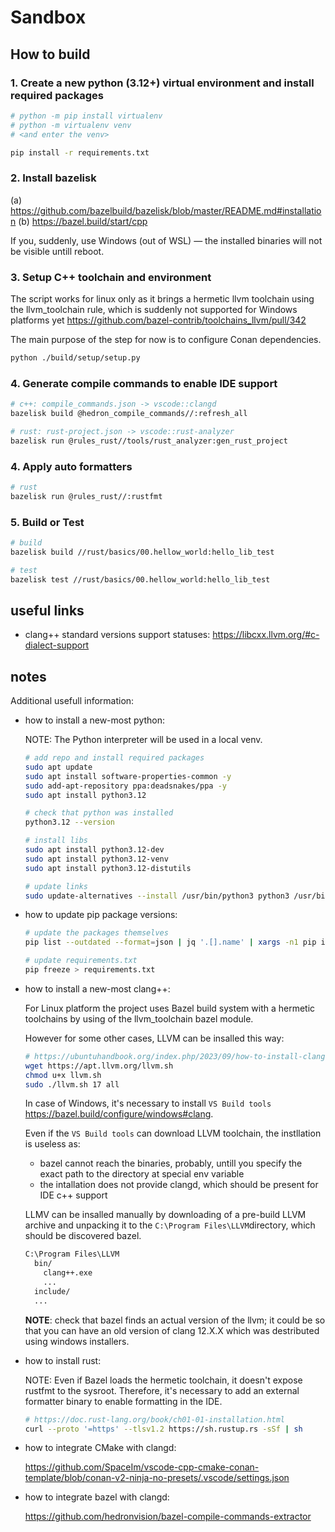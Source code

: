 # Sandbox

## How to build

### 1. Create a new python (3.12+) virtual environment and install required packages

```sh
# python -m pip install virtualenv
# python -m virtualenv venv
# <and enter the venv>

pip install -r requirements.txt
```

### 2. Install bazelisk

(a) <https://github.com/bazelbuild/bazelisk/blob/master/README.md#installation>
(b) <https://bazel.build/start/cpp>

If you, suddenly, use Windows (out of WSL) — the installed binaries will not be visible untill reboot.

### 3. Setup C++ toolchain and environment

The script works for linux only as it brings a hermetic llvm toolchain using the llvm_toolchain rule,
  which is suddenly not supported for Windows platforms yet <https://github.com/bazel-contrib/toolchains_llvm/pull/342>

The main purpose of the step for now is to configure Conan dependencies.

```sh
python ./build/setup/setup.py
```

### 4. Generate compile commands to enable IDE support

```sh
# c++: compile_commands.json -> vscode::clangd
bazelisk build @hedron_compile_commands//:refresh_all

# rust: rust-project.json -> vscode::rust-analyzer
bazelisk run @rules_rust//tools/rust_analyzer:gen_rust_project
```

### 4. Apply auto formatters

```sh
# rust
bazelisk run @rules_rust//:rustfmt
```

### 5. Build or Test

```sh
# build
bazelisk build //rust/basics/00.hellow_world:hello_lib_test

# test
bazelisk test //rust/basics/00.hellow_world:hello_lib_test
```

## useful links

- clang++ standard versions support statuses:
  <https://libcxx.llvm.org/#c-dialect-support>

## notes

Additional usefull information:

- how to install a new-most python:

  NOTE: The Python interpreter will be used in a local venv.

  ```sh
  # add repo and install required packages
  sudo apt update
  sudo apt install software-properties-common -y
  sudo add-apt-repository ppa:deadsnakes/ppa -y
  sudo apt install python3.12

  # check that python was installed
  python3.12 --version

  # install libs
  sudo apt install python3.12-dev
  sudo apt install python3.12-venv
  sudo apt install python3.12-distutils

  # update links
  sudo update-alternatives --install /usr/bin/python3 python3 /usr/bin/python3.12 12
  ```

- how to update pip package versions:

  ```sh
  # update the packages themselves
  pip list --outdated --format=json | jq '.[].name' | xargs -n1 pip install --upgrade

  # update requirements.txt
  pip freeze > requirements.txt
  ```

- how to install a new-most clang++:

  For Linux platform the project uses Bazel build system with a hermetic toolchains by using of the llvm_toolchain
    bazel module.

  However for some other cases, LLVM can be insalled this way:

  ```sh
  # https://ubuntuhandbook.org/index.php/2023/09/how-to-install-clang-17-or-16-in-ubuntu-22-04-20-04/
  wget https://apt.llvm.org/llvm.sh
  chmod u+x llvm.sh
  sudo ./llvm.sh 17 all
  ```

  In case of Windows, it's necessary to install `VS Build tools` <https://bazel.build/configure/windows#clang>.

  Even if the `VS Build tools` can download LLVM toolchain, the instllation is useless as:

  - bazel cannot reach the binaries, probably, untill you specify the exact path to the directory at special env variable
  - the intallation does not provide clangd, which should be present for IDE c++ support

  LLMV can be insalled manually by downloading of a pre-build LLVM archive
    and unpacking it to the `C:\Program Files\LLVM`directory, which should be discovered bazel.

  ```txt
  C:\Program Files\LLVM
    bin/
      clang++.exe
      ...
    include/
    ...
  ```

  **NOTE**: check that bazel finds an actual version of the llvm; it could be so that you can have an old version
    of clang 12.X.X which was destributed using windows installers.

- how to install rust:

  NOTE: Even if Bazel loads the hermetic toolchain, it doesn't expose rustfmt to the sysroot.
    Therefore, it's necessary to add an external formatter binary to enable formatting in the IDE.

  ```sh
  # https://doc.rust-lang.org/book/ch01-01-installation.html
  curl --proto '=https' --tlsv1.2 https://sh.rustup.rs -sSf | sh
  ```

- how to integrate CMake with clangd:

  <https://github.com/SpaceIm/vscode-cpp-cmake-conan-template/blob/conan-v2-ninja-no-presets/.vscode/settings.json>

- how to integrate bazel with clangd:

  <https://github.com/hedronvision/bazel-compile-commands-extractor>
